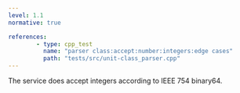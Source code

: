 ```yaml
---
level: 1.1
normative: true

references:
        - type: cpp_test
          name: "parser class:accept:number:integers:edge cases"
          path: "tests/src/unit-class_parser.cpp"
---
```


The service does accept integers according to IEEE 754 binary64.
